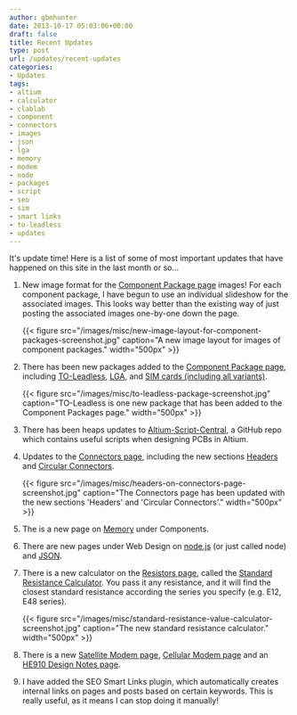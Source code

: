 ```yaml
---
author: gbmhunter
date: 2013-10-17 05:03:06+00:00
draft: false
title: Recent Updates
type: post
url: /updates/recent-updates
categories:
- Updates
tags:
- altium
- calculator
- clablab
- component
- connectors
- images
- json
- lga
- memory
- modem
- node
- packages
- script
- seo
- sim
- smart links
- to-leadless
- updates
---
```


It's update time! Here is a list of some of most important updates that have happened on this site in the last month or so...

1. New image format for the [Component Package page](http://blog.mbedded.ninja/electronics/circuit-design/component-packages) images! For each component package, I have begun to use an individual slideshow for the associated images. This looks way better than the existing way of just posting the associated images one-by-one down the page.

	{{< figure src="/images/misc/new-image-layout-for-component-packages-screenshot.jpg" caption="A new image layout for images of component packages."  width="500px" >}}

2. There has been new packages added to the [Component Package page](http://blog.mbedded.ninja/electronics/circuit-design/component-packages), including [TO-Leadless](http://blog.mbedded.ninja/electronics/circuit-design/component-packages#to-leadless), [LGA](http://blog.mbedded.ninja/electronics/circuit-design/component-packages#lga), and [SIM cards (including all variants)](http://blog.mbedded.ninja/electronics/circuit-design/component-packages#sim-cards).

	{{< figure src="/images/misc/to-leadless-package-screenshot.jpg" caption="TO-Leadless is one new package that has been added to the Component Packages page."  width="500px" >}}

3. There has been heaps updates to [Altium-Script-Central](https://github.com/gbmhunter/Altium-Script-Central), a GitHub repo which contains useful scripts when designing PCBs in Altium.

4. Updates to the [Connectors page](http://blog.mbedded.ninja/electronics/components/connectors), including the new sections [Headers](http://blog.mbedded.ninja/electronics/components/connectors#headers) and [Circular Connectors](http://blog.mbedded.ninja/electronics/components/connectors#circular-connectors).

	{{< figure src="/images/misc/headers-on-connectors-page-screenshot.jpg" caption="The Connectors page has been updated with the new sections 'Headers' and 'Circular Connectors'."  width="500px" >}}

5. The is a new page on [Memory](http://blog.mbedded.ninja/electronics/components/memory) under Components.

6. There are new pages under Web Design on [node.js](http://blog.mbedded.ninja/programming/website-design/nodejs) (or just called node) and [JSON](http://blog.mbedded.ninja/programming/website-design/json).

7. There is a new calculator on the [Resistors page](http://blog.mbedded.ninja/electronics/components/resistors), called the [Standard Resistance Calculator](http://blog.mbedded.ninja/electronics/components/resistors#standard-values). You pass it any resistance, and it will find the closest standard resistance according the series you specify (e.g. E12, E48 series).

	{{< figure src="/images/misc/standard-resistance-value-calculator-screenshot.jpg" caption="The new standard resistance calculator."  width="500px" >}}

8. There is a new [Satellite Modem page](http://blog.mbedded.ninja/electronics/components/satellite-modems), [Cellular Modem page](http://blog.mbedded.ninja/electronics/components/cellular-modems) and an [HE910 Design Notes page](http://blog.mbedded.ninja/electronics/components/cellular-modems/he910-design-notes).

9. I have added the SEO Smart Links plugin, which automatically creates internal links on pages and posts based on certain keywords. This is really useful, as it means I can stop doing it manually!

